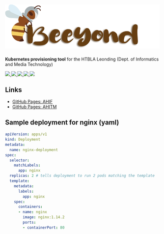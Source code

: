 # ![Beeyond](frontend-beeyond/app/src/assets/images/beeyond-logo-with-text.png)

**Kubernetes provisioning tool** for the HTBLA Leonding (Dept. of Informatics and Media Technology)

<a href="https://github.com/halilbahar/beeyond/graphs/contributors" alt="Contributors">
  <img src="https://img.shields.io/github/last-commit/halilbahar/beeyond/master"/>
</a>
<a href="https://github.com/halilbahar?tab=packages&repo_name=beeyond" alt="Version">
  <img src="https://img.shields.io/github/v/tag/halilbahar/beeyond"/>
</a>
<a href="https://github.com/halilbahar/beeyond/pulls" alt="PullRequests">
  <img src="https://img.shields.io/github/issues-pr/halilbahar/beeyond"/>
</a>
<a href="https://halilbahar.github.io/beeyond/" alt="Documentation">
  <img src="https://img.shields.io/static/v1?label=docs&message=here&color=orange"/>
</a>
<a href="https://halilbahar.github.io/beeyond/reports.html" alt="Reports">
  <img src="https://img.shields.io/static/v1?label=reports&message=here&color=orange"/>
</a>

## Links
- [GitHub Pages: AHIF](https://2021-4ahif-syp.github.io/assigment02-system-specification-kubernetes-provisioning-tool/)
- [GitHub Pages: AHITM](https://halilbahar.github.io/beeyond)

## Sample deployment for nginx (yaml)

```yaml
apiVersion: apps/v1
kind: Deployment
metadata:
  name: nginx-deployment
spec:
  selector:
    matchLabels:
      app: nginx
  replicas: 2 # tells deployment to run 2 pods matching the template
  template:
    metadata:
      labels:
        app: nginx
    spec:
      containers:
      - name: nginx
        image: nginx:1.14.2
        ports:
        - containerPort: 80
```
